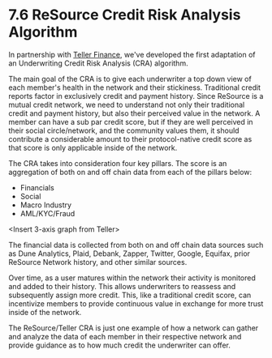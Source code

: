 # 7.6 ReSource Credit Risk Analysis Algorithm

In partnership with [Teller Finance](https://www.teller.finance), we've developed the first adaptation of an Underwriting Credit Risk Analysis (CRA) algorithm.&#x20;

The main goal of the CRA is to give each underwriter a top down view of each member's health in the network and their stickiness. Traditional credit reports factor in exclusively credit and payment history. Since ReSource is a mutual credit network, we need to understand not only their traditional credit and payment history, but also their perceived value in the network. A member can have a sub par credit score, but if they are well perceived in their social circle/network, and the community values them, it should contribute a considerable amount to their protocol-native credit score as that score is only applicable inside of the network.

The CRA takes into consideration four key pillars. The score is an aggregation of both on and off chain data from each of the pillars below:

* Financials
* Social
* Macro Industry
* AML/KYC/Fraud

\<Insert 3-axis graph from Teller>

The financial data is collected from both on and off chain data sources such as Dune Analytics, Plaid, Debank, Zapper, Twitter, Google, Equifax, prior ReSource Network history, and other similar sources.&#x20;

Over time, as a user matures within the network their activity is monitored and added to their history. This allows underwriters to reassess and subsequently assign more credit. This, like a traditional credit score, can incentivize members to provide continuous value in exchange for more trust inside of the network.&#x20;

&#x20;The ReSource/Teller CRA is just one example of how a network can gather and analyze the data of each member in their respective network and provide guidance as to how much credit the underwriter can offer.&#x20;
